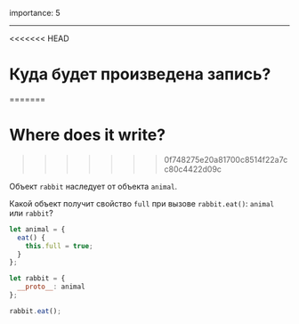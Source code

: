 importance: 5

---

<<<<<<< HEAD
# Куда будет произведена запись?
=======
# Where does it write?
>>>>>>> 0f748275e20a81700c8514f22a7cc80c4422d09c

Объект `rabbit` наследует от объекта `animal`.

Какой объект получит свойство `full` при вызове `rabbit.eat()`: `animal` или `rabbit`? 

```js
let animal = {
  eat() {
    this.full = true;
  }
};

let rabbit = {
  __proto__: animal
};

rabbit.eat();
```
